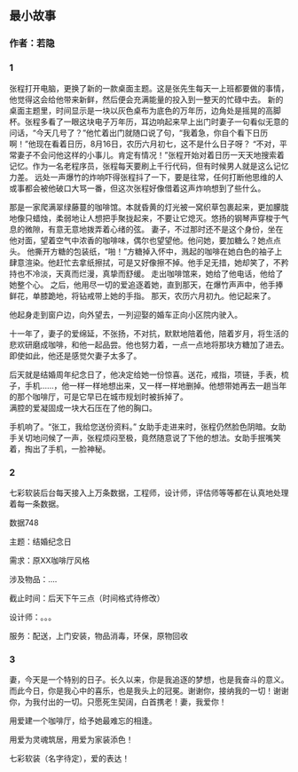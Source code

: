 ## 最小故事
### 作者：若隐
### 1
张程打开电脑，更换了新的一款桌面主题。这是张先生每天一上班都要做的事情，他觉得这会给他带来新鲜，然后便会充满能量的投入到一整天的忙碌中去。
新的桌面主题里，时间显示是一块以灰色桌布为底色的万年历，边角处是摇晃的高脚杯。张程多看了一眼这块电子万年历，耳边响起来早上出门时妻子一句看似无意的问话，“今天几号了？”他忙着出门就随口说了句，“我着急，你自个看下日历啊！”他现在看着日历，8月16日，农历六月初七，这不是什么日子呀？
“不对，平常妻子不会问他这样的小事儿。肯定有情况！”张程开始对着日历一天天地搜索着记忆。作为一名老程序员，张程每天要刷上千行代码，但有时候男人就是这么记忆力差。
远处一声爆竹的炸响吓得张程抖了一下，要是往常，任何打断他思维的人或事都会被他破口大骂一番，但这次张程好像借着这声炸响想到了些什么。

那是一家爬满翠绿藤蔓的咖啡馆。本就昏黄的灯光被一窝织草包裹起来，更加朦胧地像只蜡烛，柔弱地让人想把手聚拢起来，不要让它熄灭。悠扬的钢琴声穿梭于气息的微隙，有意无意地拨弄着心绪的弦。
妻子，不过那时还不是这个身份，坐在他对面，望着空气中浓香的咖啡味，偶尔也望望他。他问她，要加糖么？她点点头。
他撕开方糖的包装纸，“啪！”方糖掉入怀中，溅起的咖啡在她白色的袖子上肆意渲染。他赶忙去拿纸擦拭，可是又好像擦不掉。他手足无措，她却笑了，不矜持也不冷淡，天真而烂漫，真挚而舒缓。
走出咖啡馆来，她给了他电话，他给了她整个心。
之后，他用尽一切的爱追逐着她，直到那天，在爆竹声声中，他手捧鲜花，单膝跪地，将钻戒带上她的手指。
那天，农历六月初九。他记起来了。

他起身走到窗户边，向外望去，一列迎娶的婚车正向小区院内驶入。

十一年了，妻子的爱绵延，不张扬，不对抗，默默地陪着他，陪着岁月，将生活的悲欢研磨成咖啡，和他一起品尝。他也努力着，一点一点地将那块方糖加了进去。即使如此，他还是感觉欠妻子太多了。

后天就是结婚周年纪念日了，他决定给她一份惊喜。送花，戒指，项链，手表，梳子，手机......，他一样一样地想出来，又一样一样地删掉。他想带她再去一趟当年的那个咖啡厅，可是它早已在城市规划时被拆掉了。  
满腔的爱凝固成一块大石压在了他的胸口。

手机响了。“张工，我给您送份资料。”
女助手走进来时，张程仍然脸色阴暗。女助手关切地问候了一声，张程烦闷至极，竟然随意说了下他的想法。女助手抿嘴笑着，掏出了手机，一脸神秘。

### 2
七彩软装后台每天接入上万条数据，工程师，设计师，评估师等等都在认真地处理着每一条数据。

数据748

主题：结婚纪念日

需求：原XX咖啡厅风格

涉及物品：....

截止时间：后天下午三点（时间格式待修改）

设计师：。。。

服务：配送，上门安装，物品消毒，环保，原物回收

### 3

妻，今天是一个特别的日子。长久以来，你是我追逐的梦想，也是我奋斗的意义。而此今日，你是我心中的喜乐，也是我头上的冠冕。谢谢你，接纳我的一切！谢谢你，为我付出的一切。只愿死生契阔，白首携老！妻，我爱你！

用爱建一个咖啡厅，给予她最难忘的相逢。

用爱为灵魂筑居，用爱为家装添色！

七彩软装（名字待定），爱的表达！
